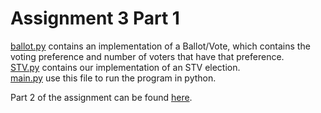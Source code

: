 # Assignment 3 Part 1
 
[ballot.py](ballot.py) contains an implementation of a Ballot/Vote, which contains the voting preference and number of voters that have that preference. \
[STV.py](STV.py) contains our implementation of an STV election. \
[main.py](main.py) use this file to run the program in python.

Part 2 of the assignment can be found [here](https://github.com/abi4010132/CSC-Assignments/tree/assignment3-part2-bruteforce).